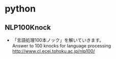 # python

## NLP100Knock
- 「言語処理100本ノック」を解いていきます。  
  Answer to 100 knocks for language processing  
   http://www.cl.ecei.tohoku.ac.jp/nlp100/